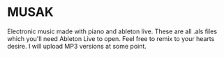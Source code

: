 # MUSAK
Electronic music made with piano and ableton live. These are all .als files which you'll need Ableton Live to open. Feel free to remix to your hearts desire. I will upload MP3 versions at some point.
